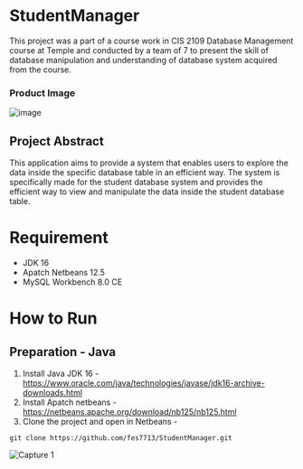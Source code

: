 # StudentManager

This project was a part of a course work in CIS 2109 Database Management course at Temple and conducted by a team of 7 to present the skill of database manipulation and understanding of database system acquired from the course.
### Product Image
![image](https://user-images.githubusercontent.com/71058334/210538013-3ba72798-bedb-4139-aca3-58822fb4eee7.png)

## Project Abstract
This application aims to provide a system that enables users to explore the data inside the specific database table in an efficient way. The system is specifically made for the student database system and provides the efficient way to view and manipulate the data inside the student database table.

# Requirement
- JDK 16
- Apatch Netbeans 12.5
- MySQL Workbench 8.0 CE

# How to Run
## Preparation - Java
1. Install Java JDK 16 - https://www.oracle.com/java/technologies/javase/jdk16-archive-downloads.html
2. Install Apatch netbeans - https://netbeans.apache.org/download/nb125/nb125.html
3. Clone the project and open in Netbeans - 
  ```
  git clone https://github.com/fes7713/StudentManager.git 
  ```

![Capture 1](https://user-images.githubusercontent.com/71058334/210331324-93e3b6e9-9166-496c-984a-9cce4d12d185.PNG)
